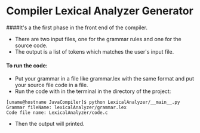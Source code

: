 # Compiler Lexical Analyzer Generator

####It's a the first phase in the front end of the compiler.

- There are two input files, one for the grammar rules and one for the source code.
- The output is a list of tokens which matches the user's input file.

#### To run the code:

- Put your grammar in a file like grammar.lex with the same format and put your source file code in a file.
- Run the code with in the terminal in the directory of the project:

```
[uname@hostname JavaCompiler]$ python LexicalAnalyzer/__main__.py
Grammar fileName: lexicalAnalyzer/grammar.lex
Code file name: LexicalAnalyzer/code.c
```

- Then the output will printed.